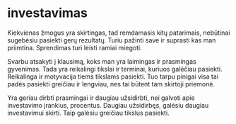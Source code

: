# investavimas

Kiekvienas žmogus yra skirtingas, tad remdamasis kitų patarimais, nebūtinai sugebėsiu pasiekti gerų rezultatų. Turiu pažinti save ir suprasti kas man priimtina. Sprendimas turi leisti ramiai miegoti.

Svarbu atsakyti į klausimą, koks man yra laimingas ir prasmingas gyvenimas. Tada yra reikalingi tikslai ir terminai, kuriuos galėčiau pasiekti. Reikalinga ir motyvacija tiems tikslams pasiekti. Tuo tarpu pinigai visa tai padės pasiekti greičiau ir lengviau, nes tai būtent tam skirtoji priemonė.

Yra geriau dirbti prasmingai ir daugiau užsidirbti, nei galvoti apie investavimo įrankius, procentus. Daugiau užsidirbęs, galėsiu daugiau investavimui skirti. Taip galėsiu greičiau tikslus pasiekti.
